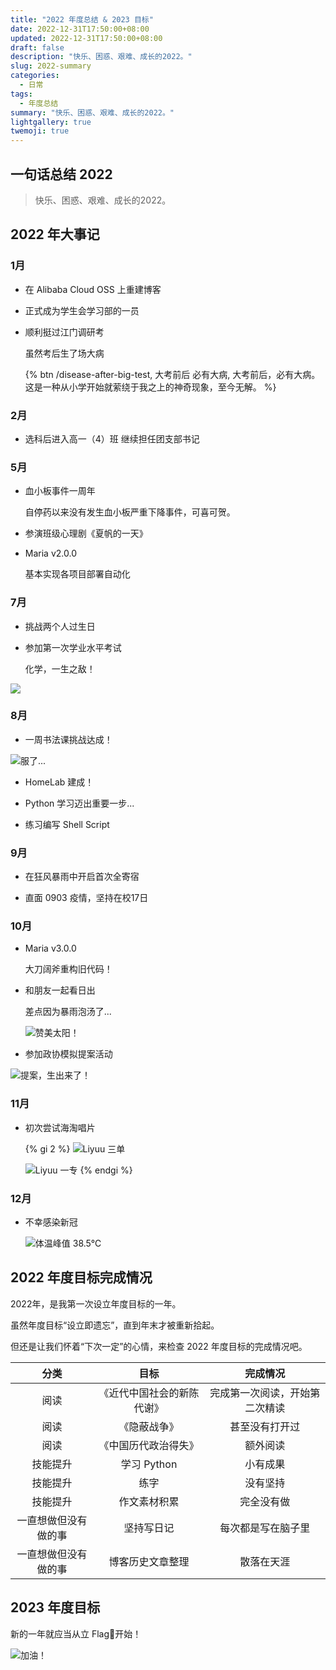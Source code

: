 ```yaml
---
title: "2022 年度总结 & 2023 目标"
date: 2022-12-31T17:50:00+08:00
updated: 2022-12-31T17:50:00+08:00
draft: false
description: "快乐、困惑、艰难、成长的2022。"
slug: 2022-summary
categories:
  - 日常
tags:
  - 年度总结
summary: "快乐、困惑、艰难、成长的2022。"
lightgallery: true
twemoji: true
---
```

## 一句话总结 2022

> 快乐、困惑、艰难、成长的2022。

## 2022 年大事记

### 1月

- 在 Alibaba Cloud OSS 上重建博客

- 正式成为学生会学习部的一员

- 顺利挺过江门调研考

  虽然考后生了场大病
  
  {% btn /disease-after-big-test, 大考前后 必有大病, 大考前后，必有大病。这是一种从小学开始就萦绕于我之上的神奇现象，至今无解。 %}

### 2月

- 选科后进入高一（4）班 继续担任团支部书记

### 5月

- 血小板事件一周年

  自停药以来没有发生血小板严重下降事件，可喜可贺。

- 参演班级心理剧《夏帆的一天》

- Maria v2.0.0

  基本实现各项目部署自动化

### 7月

- 挑战两个人过生日

- 参加第一次学业水平考试

  化学，一生之敌！

![](https://static.cattom.site/img/1672490041472.jpg?x-oss-process=style/blog)

### 8月

- 一周书法课挑战达成！

![服了...](https://static.cattom.site/img/1672490073455.jpg?x-oss-process=style/blog)

- HomeLab 建成！

- Python 学习迈出重要一步...
  <div class="github-card" data-github="cattomgithub/ServerMonitor" data-width="400" data-height="150" data-theme="default"></div>
  <script src="//cdn.jsdelivr.net/github-cards/latest/widget.js"></script>

- 练习编写 Shell Script
  <div class="github-card" data-github="cattomgithub/SSLCheck" data-width="400" data-height="" data-theme="default"></div>
  <script src="//cdn.jsdelivr.net/github-cards/latest/widget.js"></script>

### 9月

- 在狂风暴雨中开启首次全寄宿

- 直面 0903 疫情，坚持在校17日

### 10月

- Maria v3.0.0

  大刀阔斧重构旧代码！

- 和朋友一起看日出

  差点因为暴雨泡汤了...

  ![赞美太阳！](https://static.cattom.site/img/1672490167080.jpg?x-oss-process=style/blog)

- 参加政协模拟提案活动

![提案，生出来了！](https://static.cattom.site/img/1672490167068.jpg?x-oss-process=style/blog)

### 11月

- 初次尝试海淘唱片
  
  {% gi 2 %}
  ![Liyuu 三单](https://static.cattom.site/img/1672490193520.jpg?x-oss-process=style/blog)

  ![Liyuu 一专](https://static.cattom.site/img/1672490193534.jpg?x-oss-process=style/blog)
  {% endgi %}


### 12月

- 不幸感染新冠

  ![体温峰值 38.5℃](https://static.cattom.site/img/1672490217480.jpg?x-oss-process=style/blog)

## 2022 年度目标完成情况

2022年，是我第一次设立年度目标的一年。

虽然年度目标“设立即遗忘”，直到年末才被重新拾起。

但还是让我们怀着“下次一定”的心情，来检查 2022 年度目标的完成情况吧。

|         分类         |            目标            |            完成情况            |
| :------------------: | :------------------------: | :----------------------------: |
|         阅读         | 《近代中国社会的新陈代谢》 | 完成第一次阅读，开始第二次精读 |
|         阅读         |        《隐蔽战争》        |         甚至没有打开过         |
|         阅读         |    《中国历代政治得失》    |            额外阅读            |
|       技能提升       |        学习 Python         |            小有成果            |
|       技能提升       |            练字            |            没有坚持            |
|       技能提升       |        作文素材积累        |           完全没有做           |
| 一直想做但没有做的事 |         坚持写日记         |       每次都是写在脑子里       |
| 一直想做但没有做的事 |      博客历史文章整理      |           散落在天涯           |

## 2023 年度目标

新的一年就应当从立 Flag🚩开始！

![加油！](https://static.cattom.site/img/1672494764167.jpg?x-oss-process=style/blog)